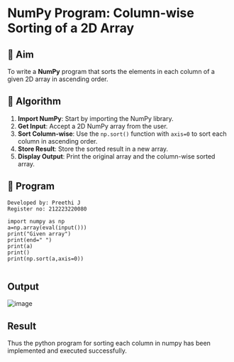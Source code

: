 # NumPy Program: Column-wise Sorting of a 2D Array

## 🎯 Aim
To write a **NumPy** program that sorts the elements in each column of a given 2D array in ascending order.

## 🧠 Algorithm

1. **Import NumPy**: Start by importing the NumPy library.
2. **Get Input**: Accept a 2D NumPy array from the user.
3. **Sort Column-wise**: Use the `np.sort()` function with `axis=0` to sort each column in ascending order.
4. **Store Result**: Store the sorted result in a new array.
5. **Display Output**: Print the original array and the column-wise sorted array.

## 🧾 Program
```
Developed by: Preethi J
Register no: 212223220080
```
```
import numpy as np
a=np.array(eval(input()))
print("Given array")
print(end=" ")
print(a)
print() 
print(np.sort(a,axis=0)) 
 

```

## Output

![image](https://github.com/user-attachments/assets/1e69532f-83cc-4f91-b998-fe033f5707d6)


## Result
Thus the python program for sorting each column in numpy has been implemented and executed successfully. 
